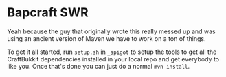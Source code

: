 # Bapcraft SWR

Yeah because the guy that originally wrote this really messed up and was using
an ancient version of Maven we have to work on a ton of things.

To get it all started, run `setup.sh` in `_spigot` to setup the tools to get
all the CraftBukkit dependencies installed in your local repo and get everybody
to like you.  Once that's done you can just do a normal `mvn install`.

